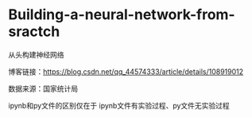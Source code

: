 # Building-a-neural-network-from-sractch
从头构建神经网络

博客链接：https://blog.csdn.net/qq_44574333/article/details/108919012

数据来源：国家统计局

ipynb和py文件的区别仅在于 ipynb文件有实验过程、py文件无实验过程
